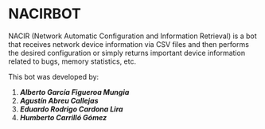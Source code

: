 # NACIRBOT
NACIR (Network Automatic Configuration and Information Retrieval) is a bot that receives network device information via CSV files and then performs the desired configuration or simply returns important device information related to bugs, memory statistics, etc.

This bot was developed by: 

1. ***Alberto García Figueroa Mungia***
2. ***Agustín Abreu Callejas***
3. ***Eduardo Rodrigo Cardona Lira*** 
4. ***Humberto Carrilló Gómez***
